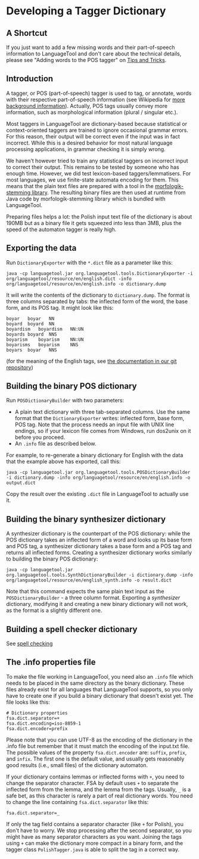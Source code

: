 # Developing a Tagger Dictionary

## A Shortcut

If you just want to add a few missing words and their part-of-speech 
information to LanguageTool and don't care about the technical details, 
please see "Adding words to the POS tagger" on [Tips and Tricks](/tips-and-tricks).

## Introduction

A tagger, or POS (part-of-speech) tagger is used to tag, or annotate, 
words with their respective part-of-speech information (see Wikipedia 
for [more background 
information](http://en.wikipedia.org/wiki/Part-of-speech_tagging)). 
Actually, POS tags usually convey more information, such as 
morphological information (plural / singular etc.).

Most taggers in LanguageTool are dictionary-based because statistical 
or context-oriented taggers are trained to ignore occasional grammar 
errors. For this reason, their output will be correct even if the input 
was in fact incorrect. While this is a desired behavior for most 
natural language processing applications, in grammar checking it is 
simply wrong.

We haven't however tried to train any statistical taggers on incorrect 
input to correct their output. This remains to be tested by someone who 
has enough time. However, we did test lexicon-based 
taggers/lemmatisers. For most languages, we use finite-state automata 
encoding for them. This means that the plain text files are prepared 
with a tool in the [morfologik-stemming 
library](http://sourceforge.net/projects/morfologik/). The resulting 
binary files are then used at runtime from Java code by 
morfologik-stemming library which is bundled with LanguageTool.

Preparing files helps a lot: the Polish input text file of the 
dictionary is about 190MB but as a binary file it gets squeezed into 
less than 3MB, plus the speed of the automaton tagger is really high.

## Exporting the data


Run `DictionaryExporter` with the `*.dict` file as a parameter like this:

    java -cp languagetool.jar org.languagetool.tools.DictionaryExporter -i org/languagetool/resource/en/english.dict -info org/languagetool/resource/en/english.info -o dictionary.dump

It will write the contents of the dictionary to `dictionary.dump`. The 
format is three columns separated by tabs: the inflected form of the 
word, the base form, and its POS tag. It might look like this:

    boyar	boyar	NN
    boyard	boyard	NN
    boyardism	boyardism	NN:UN
    boyards	boyard	NNS
    boyarism	boyarism	NN:UN
    boyarisms	boyarism	NNS
    boyars	boyar	NNS

(for the meaning of the English tags, see [the documentation in our git 
repository](https://github.com/languagetool-org/languagetool/blob/master/languagetool-language-modules/en/src/main/resources/org/languagetool/resource/en/tagset.txt))

## Building the binary POS dictionary

Run `POSDictionaryBuilder` with two parameters:

* A plain text dictionary with three tab-separated columns. Use the 
  same format that the `DictionaryExporter` writes: inflected form, base 
  form, POS tag. Note that the process needs an input file with UNIX line 
  endings, so if your lexicon file comes from Windows, run dos2unix on it 
  before you proceed.
* An `.info` file as described below.

For example, to re-generate a binary dictionary for English with the data that the example above has exported, call this:

    java -cp languagetool.jar org.languagetool.tools.POSDictionaryBuilder -i dictionary.dump -info org/languagetool/resource/en/english.info -o output.dict

Copy the result over the existing `.dict` file in LanguageTool to actually use it.

## Building the binary synthesizer dictionary

A synthesizer dictionary is the counterpart of the POS dictionary: 
while the POS dictionary takes an inflected form of a word and looks up 
its base form and POS tag, a synthesizer dictionary takes a base form 
and a POS tag and returns all inflected forms. Creating a synthesizer 
dictionary works similarly to building the binary POS dictionary:

    java -cp languagetool.jar org.languagetool.tools.SynthDictionaryBuilder -i dictionary.dump -info org/languagetool/resource/en/english_synth.info -o result.dict

Note that this command expects the same plain text input as the 
`POSDictionaryBuilder` - a three column format. Exporting a 
*synthesizer* dictionary, modifying it and creating a new binary 
dictionary will not work, as the format is a slightly different one.

## Building a spell checker dictionary

See [spell checking](/hunspell-support)

## The .info properties file

To make the file working in LanguageTool, you need also an `.info` file 
which needs to be placed in the same directory as the binary 
dictionary. These files already exist for all languages that 
LanguageTool supports, so you only have to create one if you build a 
binary dictionary that doesn't exist yet. The file looks like this:

    # Dictionary properties
    fsa.dict.separator=+
    fsa.dict.encoding=iso-8859-1
    fsa.dict.encoder=prefix

Please note that you can use UTF-8 as the encoding of the dictionary in 
the .info file but remember that it must match the encoding of the 
input.txt file. The possible values of the property `fsa.dict.encoder` 
are: `suffix`, `prefix`, and `infix`. The first one is the default 
value, and usually gets reasonably good results (i.e., small files) of 
the dictionary automaton.

If your dictionary contains lemmas or inflected forms with `+`, you 
need to change the separator character. FSA by default uses `+` to 
separate the inflected form from the lemma, and the lemma from the 
tags. Usually, `_` is a safe bet, as this character is rarely a part of 
real dictionary words. You need to change the line containing 
`fsa.dict.separator` like this:

    fsa.dict.separator=_

If only the tag field contains a separator character (like `+` for 
Polish), you don't have to worry. We stop processing after the second 
separator, so you might have as many separator characters as you want. 
Joining the tags using `+` can make the dictionary more compact in a 
binary form, and the tagger class `PolishTagger.java` is able to split 
the tag in a correct way.

